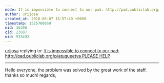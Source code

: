 ```yaml
---
node: It is impossible to connect to our pad: http://pad.publiclab.org/p/atuqueetva PLEASE HELP
author: urijosa
created_at: 2018-05-07 15:57:40 +0000
timestamp: 1525708660
nid: 16306
cid: 23087
uid: 533492
---
```




[urijosa](../profile/urijosa) replying to: [It is impossible to connect to our pad: http://pad.publiclab.org/p/atuqueetva PLEASE HELP](../notes/urijosa/05-07-2018/it-is-impossible-to-connect-to-our-pad-http-pad-publiclab-org-p-atuqueetva-please-help)

----
Hello everyone, the problem was solved by the great work of the staff. 
thanks so much!
regards, 